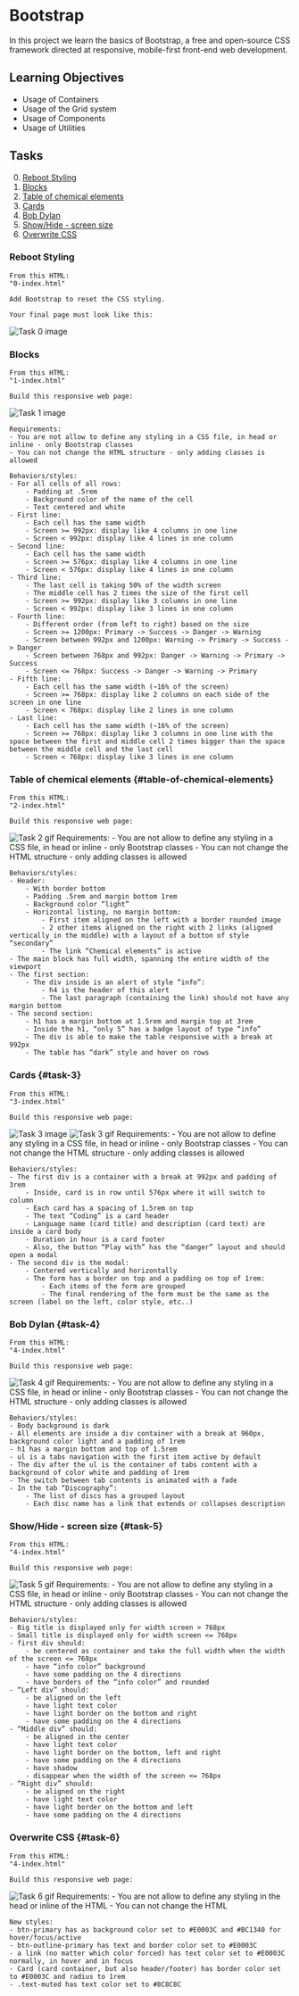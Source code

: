 # Bootstrap
In this project we learn the basics of Bootstrap, a free and open-source CSS framework directed at responsive, mobile-first front-end web development.
## Learning Objectives
- Usage of Containers
- Usage of the Grid system
- Usage of Components
- Usage of Utilities
## Tasks
0. [Reboot Styling](#Reboot_Styling)
1. [Blocks](#blocks)
2. [Table of chemical elements](#table-of-chemical-elements)
3. [Cards](#cards)
4. [Bob Dylan](#bob-dylan)
5. [Show/Hide - screen size](#show-hide-screen-size)
6. [Overwrite CSS](#overwrite-css)

### Reboot Styling
    From this HTML:
    "0-index.html"

    Add Bootstrap to reset the CSS styling.

    Your final page must look like this:
![Task 0 image](images/0b67c90b07246a25d1f8.jpg)

### Blocks
    From this HTML:
    "1-index.html"

    Build this responsive web page:
![Task 1 image](images/1-index.gif)

    Requirements:
    - You are not allow to define any styling in a CSS file, in head or inline - only Bootstrap classes
    - You can not change the HTML structure - only adding classes is allowed

    Behaviors/styles:
    - For all cells of all rows:
        - Padding at .5rem
        - Background color of the name of the cell
        - Text centered and white
    - First line:
        - Each cell has the same width
        - Screen >= 992px: display like 4 columns in one line
        - Screen < 992px: display like 4 lines in one column
    - Second line:
        - Each cell has the same width
        - Screen >= 576px: display like 4 columns in one line
        - Screen < 576px: display like 4 lines in one column
    - Third line:
        - The last cell is taking 50% of the width screen
        - The middle cell has 2 times the size of the first cell
        - Screen >= 992px: display like 3 columns in one line
        - Screen < 992px: display like 3 lines in one column
    - Fourth line:
        - Different order (from left to right) based on the size
        - Screen >= 1200px: Primary -> Success -> Danger -> Warning
        - Screen between 992px and 1200px: Warning -> Primary -> Success -> Danger
        - Screen between 768px and 992px: Danger -> Warning -> Primary -> Success
        - Screen <= 768px: Success -> Danger -> Warning -> Primary
    - Fifth line:
        - Each cell has the same width (~16% of the screen)
        - Screen >= 768px: display like 2 columns on each side of the screen in one line
        - Screen < 768px: display like 2 lines in one column
    - Last line:
        - Each cell has the same width (~16% of the screen)
        - Screen >= 768px: display like 3 columns in one line with the space between the first and middle cell 2 times bigger than the space between the middle cell and the last cell
        - Screen < 768px: display like 3 lines in one column

### Table of chemical elements {#table-of-chemical-elements}
    From this HTML:
    "2-index.html"

    Build this responsive web page:
![Task 2 gif](images/2-index.gif)
    Requirements:
    - You are not allow to define any styling in a CSS file, in head or inline - only Bootstrap classes
    - You can not change the HTML structure - only adding classes is allowed

    Behaviors/styles:
    - Header:
        - With border bottom
        - Padding .5rem and margin bottom 1rem
        - Background color “light”
        - Horizontal listing, no margin bottom:
            - First item aligned on the left with a border rounded image
            - 2 other items aligned on the right with 2 links (aligned vertically in the middle) with a layout of a button of style “secondary”
            - The link “Chemical elements” is active
    - The main block has full width, spanning the entire width of the viewport
    - The first section:
        - The div inside is an alert of style “info”:
            - h4 is the header of this alert
            - The last paragraph (containing the link) should not have any margin bottom
    - The second section:
        - h1 has a margin bottom at 1.5rem and margin top at 3rem
        - Inside the h1, “only 5” has a badge layout of type “info”
        - The div is able to make the table responsive with a break at 992px
        - The table has “dark” style and hover on rows

### Cards {#task-3}
    From this HTML:
    "3-index.html"

    Build this responsive web page:
![Task 3 image](images/3-index.png)
![Task 3 gif](images/3-index.gif)
    Requirements:
    - You are not allow to define any styling in a CSS file, in head or inline - only Bootstrap classes
    - You can not change the HTML structure - only adding classes is allowed

    Behaviors/styles:
    - The first div is a container with a break at 992px and padding of 3rem
        - Inside, card is in row until 576px where it will switch to column
        - Each card has a spacing of 1.5rem on top
        - The text “Coding” is a card header
        - Language name (card title) and description (card text) are inside a card body
        - Duration in hour is a card footer
        - Also, the button “Play with” has the “danger” layout and should open a modal
    - The second div is the modal:
        - Centered vertically and horizontally
        - The form has a border on top and a padding on top of 1rem:
            - Each items of the form are grouped
            - The final rendering of the form must be the same as the screen (label on the left, color style, etc..)

### Bob Dylan {#task-4}
    From this HTML:
    "4-index.html"

    Build this responsive web page:
![Task 4 gif](images/4-index.gif)
    Requirements:
    - You are not allow to define any styling in a CSS file, in head or inline - only Bootstrap classes
    - You can not change the HTML structure - only adding classes is allowed

    Behaviors/styles:
    - Body background is dark
    - All elements are inside a div container with a break at 960px, background color light and a padding of 1rem
    - h1 has a margin bottom and top of 1.5rem
    - ul is a tabs navigation with the first item active by default
    - The div after the ul is the container of tabs content with a background of color white and padding of 1rem
    - The switch between tab contents is animated with a fade
    - In the tab “Discography”:
        - The list of discs has a grouped layout
        - Each disc name has a link that extends or collapses description

### Show/Hide - screen size {#task-5}
    From this HTML:
    "4-index.html"

    Build this responsive web page:
![Task 5 gif](images/5-index.gif)
    Requirements:
    - You are not allow to define any styling in a CSS file, in head or inline - only Bootstrap classes
    - You can not change the HTML structure - only adding classes is allowed

    Behaviors/styles:
    - Big title is displayed only for width screen > 768px
    - Small title is displayed only for width screen <= 768px
    - first div should:
        - be centered as container and take the full width when the width of the screen <= 768px
        - have “info color” background
        - have some padding on the 4 directions
        - have borders of the “info color” and rounded
    - “Left div” should:
        - be aligned on the left
        - have light text color
        - have light border on the bottom and right
        - have some padding on the 4 directions
    - “Middle div” should:
        - be aligned in the center
        - have light text color
        - have light border on the bottom, left and right
        - have some padding on the 4 directions
        - have shadow
        - disappear when the width of the screen <= 768px
    - “Right div” should:
        - be aligned on the right
        - have light text color
        - have light border on the bottom and left
        - have some padding on the 4 directions

### Overwrite CSS {#task-6}
    From this HTML:
    "4-index.html"

    Build this responsive web page:
![Task 6 gif](images/6-index.gif)
    Requirements:
    - You are not allow to define any styling in the head or inline of the HTML
    - You can not change the HTML

    New styles:
    - btn-primary has as background color set to #E0003C and #BC1340 for hover/focus/active
    - btn-outline-primary has text and border color set to #E0003C
    - a link (no matter which color forced) has text color set to #E0003C normally, in hover and in focus
    - Card (card container, but also header/footer) has border color set to #E0003C and radius to 1rem
    - .text-muted has text color set to #8C8C8C
